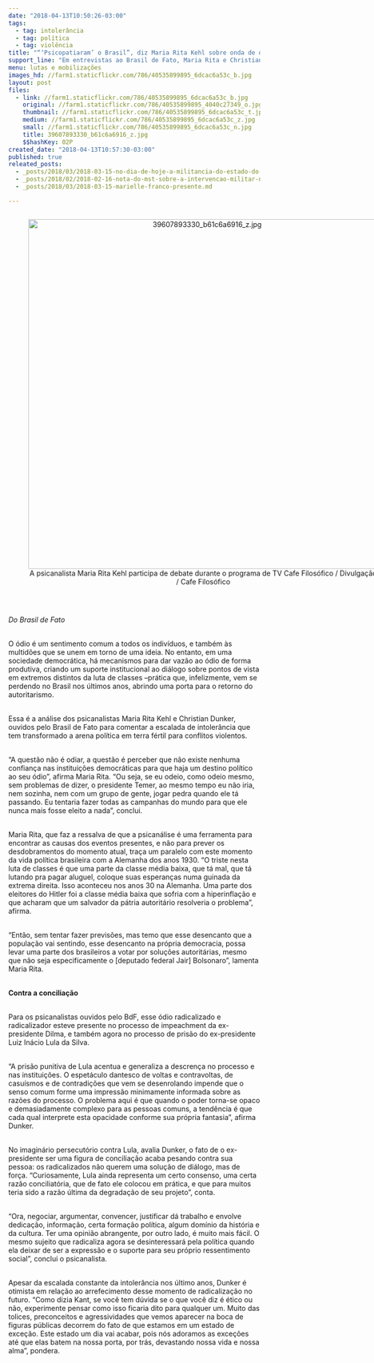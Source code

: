 ```yaml
---
date: "2018-04-13T10:50:26-03:00"
tags:
  - tag: intolerância
  - tag: política
  - tag: violência
title: "“‘Psicopatiaram’ o Brasil”, diz Maria Rita Kehl sobre onda de ódio"
support_line: "Em entrevistas ao Brasil de Fato, Maria Rita e Christian Dunker comentam prevalência da intolerância na arena política"
menu: lutas e mobilizações
images_hd: //farm1.staticflickr.com/786/40535899895_6dcac6a53c_b.jpg
layout: post
files:
  - link: //farm1.staticflickr.com/786/40535899895_6dcac6a53c_b.jpg
    original: //farm1.staticflickr.com/786/40535899895_4040c27349_o.jpg
    thumbnail: //farm1.staticflickr.com/786/40535899895_6dcac6a53c_t.jpg
    medium: //farm1.staticflickr.com/786/40535899895_6dcac6a53c_z.jpg
    small: //farm1.staticflickr.com/786/40535899895_6dcac6a53c_n.jpg
    title: 39607893330_b61c6a6916_z.jpg
    $$hashKey: 02P
created_date: "2018-04-13T10:57:30-03:00"
published: true
releated_posts:
  - _posts/2018/03/2018-03-15-no-dia-de-hoje-a-militancia-do-estado-do-rio-de-janeiro-acordou-mais-triste-e-indignada.md
  - _posts/2018/02/2018-02-16-nota-do-mst-sobre-a-intervencao-militar-no-rj.md
  - _posts/2018/03/2018-03-15-marielle-franco-presente.md

---
```

<div style="text-align:center">
<figure class="image" style="display:inline-block"><img alt="39607893330_b61c6a6916_z.jpg" src="//farm1.staticflickr.com/786/40535899895_6dcac6a53c_b.jpg" width="700" />
<figcaption>A psicanalista Maria Rita Kehl participa de debate durante o programa de TV Cafe Filos&oacute;fico / Divulga&ccedil;&atilde;o / Cafe Filos&oacute;fico</figcaption>
</figure>
</div>

<p>&nbsp;</p>

<p><em>Do Brasil de Fato&nbsp;</em></p>

<p><br />
O &oacute;dio &eacute; um sentimento comum a todos os indiv&iacute;duos, e tamb&eacute;m &agrave;s multid&otilde;es que se unem em torno de uma ideia. No entanto, em uma sociedade democr&aacute;tica, h&aacute; mecanismos para dar vaz&atilde;o ao &oacute;dio de forma produtiva, criando um suporte institucional ao di&aacute;logo sobre pontos de vista em extremos distintos da luta de classes &ndash;pr&aacute;tica que, infelizmente, vem se perdendo no Brasil nos &uacute;ltimos anos, abrindo uma porta para o retorno do autoritarismo.</p>

<p><br />
Essa &eacute; a an&aacute;lise dos psicanalistas Maria Rita Kehl e Christian Dunker, ouvidos pelo Brasil de Fato para comentar a escalada de intoler&acirc;ncia que tem transformado a arena pol&iacute;tica em terra f&eacute;rtil para conflitos violentos.</p>

<p><br />
&ldquo;A quest&atilde;o n&atilde;o &eacute; odiar, a quest&atilde;o &eacute; perceber que n&atilde;o existe nenhuma confian&ccedil;a nas institui&ccedil;&otilde;es democr&aacute;ticas para que haja um destino pol&iacute;tico ao seu &oacute;dio&rdquo;, afirma Maria Rita. &ldquo;Ou seja, se eu odeio, como odeio mesmo, sem problemas de dizer, o presidente Temer, ao mesmo tempo eu n&atilde;o iria, nem sozinha, nem com um grupo de gente, jogar pedra quando ele t&aacute; passando. Eu tentaria fazer todas as campanhas do mundo para que ele nunca mais fosse eleito a nada&rdquo;, conclui.</p>

<p><br />
Maria Rita, que faz a ressalva de que a psican&aacute;lise &eacute; uma ferramenta para encontrar as causas dos eventos presentes, e n&atilde;o para prever os desdobramentos do momento atual, tra&ccedil;a um paralelo com este momento da vida pol&iacute;tica brasileira com a Alemanha dos anos 1930. &ldquo;O triste nesta luta de classes &eacute; que uma parte da classe m&eacute;dia baixa, que t&aacute; mal, que t&aacute; lutando pra pagar aluguel, coloque suas esperan&ccedil;as numa guinada da extrema direita. Isso aconteceu nos anos 30 na Alemanha. Uma parte dos eleitores do Hitler foi a classe m&eacute;dia baixa que sofria com a hiperinfla&ccedil;&atilde;o e que acharam que um salvador da p&aacute;tria autorit&aacute;rio resolveria o problema&rdquo;, afirma.</p>

<p><br />
&ldquo;Ent&atilde;o, sem tentar fazer previs&otilde;es, mas temo que esse desencanto que a popula&ccedil;&atilde;o vai sentindo, esse desencanto na pr&oacute;pria democracia, possa levar uma parte dos brasileiros a votar por solu&ccedil;&otilde;es autorit&aacute;rias, mesmo que n&atilde;o seja especificamente o [deputado federal Jair] Bolsonaro&rdquo;, lamenta Maria Rita.</p>

<p><br />
<strong>Contra a concilia&ccedil;&atilde;o</strong></p>

<p><br />
Para os psicanalistas ouvidos pelo BdF, esse &oacute;dio radicalizado e radicalizador esteve presente no processo de impeachment da ex-presidente Dilma, e tamb&eacute;m agora no processo de pris&atilde;o do ex-presidente Luiz In&aacute;cio Lula da Silva.</p>

<p><br />
&ldquo;A pris&atilde;o punitiva de Lula acentua e generaliza a descren&ccedil;a no processo e nas institui&ccedil;&otilde;es. O espet&aacute;culo dantesco de voltas e contravoltas, de casu&iacute;smos e de contradi&ccedil;&otilde;es que vem se desenrolando impende que o senso comum forme uma impress&atilde;o minimamente informada sobre as raz&otilde;es do processo. O problema aqui &eacute; que quando o poder torna-se opaco e demasiadamente complexo para as pessoas comuns, a tend&ecirc;ncia &eacute; que cada qual interprete esta opacidade conforme sua pr&oacute;pria fantasia&rdquo;, afirma Dunker.</p>

<p><br />
No imagin&aacute;rio persecut&oacute;rio contra Lula, avalia Dunker, o fato de o ex-presidente ser uma figura de concilia&ccedil;&atilde;o acaba pesando contra sua pessoa: os radicalizados n&atilde;o querem uma solu&ccedil;&atilde;o de di&aacute;logo, mas de for&ccedil;a. &ldquo;Curiosamente, Lula ainda representa um certo consenso, uma certa raz&atilde;o conciliat&oacute;ria, que de fato ele colocou em pr&aacute;tica, e que para muitos teria sido a raz&atilde;o &uacute;ltima da degrada&ccedil;&atilde;o de seu projeto&rdquo;, conta.</p>

<p><br />
&ldquo;Ora, negociar, argumentar, convencer, justificar d&aacute; trabalho e envolve dedica&ccedil;&atilde;o, informa&ccedil;&atilde;o, certa forma&ccedil;&atilde;o pol&iacute;tica, algum dom&iacute;nio da hist&oacute;ria e da cultura. Ter uma opini&atilde;o abrangente, por outro lado, &eacute; muito mais f&aacute;cil. O mesmo sujeito que radicaliza agora se desinteressar&aacute; pela pol&iacute;tica quando ela deixar de ser a express&atilde;o e o suporte para seu pr&oacute;prio ressentimento social&rdquo;, conclui o psicanalista.</p>

<p><br />
Apesar da escalada constante da intoler&acirc;ncia nos &uacute;ltimo anos, Dunker &eacute; otimista em rela&ccedil;&atilde;o ao arrefecimento desse momento de radicaliza&ccedil;&atilde;o no futuro. &ldquo;Como dizia Kant, se voc&ecirc; tem d&uacute;vida se o que voc&ecirc; diz &eacute; &eacute;tico ou n&atilde;o, experimente pensar como isso ficaria dito para qualquer um. Muito das tolices, preconceitos e agressividades que vemos aparecer na boca de figuras p&uacute;blicas decorrem do fato de que estamos em um estado de exce&ccedil;&atilde;o. Este estado um dia vai acabar, pois n&oacute;s adoramos as exce&ccedil;&otilde;es at&eacute; que elas batem na nossa porta, por tr&aacute;s, devastando nossa vida e nossa alma&rdquo;, pondera.<br />
&nbsp;</p>
